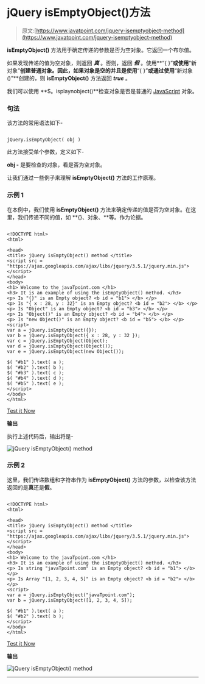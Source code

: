 # jQuery isEmptyObject()方法

> 原文:[https://www.javatpoint.com/jquery-isemptyobject-method](https://www.javatpoint.com/jquery-isemptyobject-method)

**isEmptyObject()** 方法用于确定传递的参数是否为空对象。它返回一个布尔值。

如果发现传递的值为空对象，则返回 ***真*** 。否则，返回 ***假*** 。使用**“{ }”**或使用**“新对象”**创建普通对象。因此，如果对象是空的并且是使用**“{ }”**或通过使用**“新对象()”**创建的，则 **isEmptyObject()** 方法返回 ***true*** 。

我们可以使用 **$。isplaynobject()**检查对象是否是普通的 [JavaScript](https://www.javatpoint.com/javascript-tutorial) 对象。

### 句法

该方法的常用语法如下-

```

jQuery.isEmptyObject( obj )

```

此方法接受单个参数，定义如下-

**obj -** 是要检查的对象，看是否为空对象。

让我们通过一些例子来理解 **isEmptyObject()** 方法的工作原理。

### 示例 1

在本例中，我们使用 **isEmptyObject()** 方法来确定传递的值是否为空对象。在这里，我们传递不同的值，如 **{}、对象、**等。作为论据。

```

<!DOCTYPE html>
<html>

<head>
<title> jQuery isEmptyObject() method </title>
<script src = "https://ajax.googleapis.com/ajax/libs/jquery/3.5.1/jquery.min.js"> </script>
</head>
<body>
<h1> Welcome to the javaTpoint.com </h1>
<h3> It is an example of using the isEmptyObject() method. </h3>
<p> Is "{}" is an Empty object? <b id = "b1"> </b> </p>
<p> Is "{ x : 28, y : 32}" is an Empty object? <b id = "b2"> </b> </p>
<p> Is "Object" is an Empty object? <b id = "b3"> </b> </p>
<p> Is "Object()" is an Empty object? <b id = "b4"> </b> </p>
<p> Is "new Object()" is an Empty object? <b id = "b5"> </b> </p>
<script>
var a = jQuery.isEmptyObject({});
var b = jQuery.isEmptyObject({ x : 28, y : 32 });
var c = jQuery.isEmptyObject(Object);
var d = jQuery.isEmptyObject(Object());
var e = jQuery.isEmptyObject(new Object());

$( "#b1" ).text( a );
$( "#b2" ).text( b );
$( "#b3" ).text( c );
$( "#b4" ).text( d );
$( "#b5" ).text( e );
</script>
</body>
</html>

```

[Test it Now](https://www.javatpoint.com/oprweb/test.jsp?filename=jquery-isemptyobject-method1)

**输出**

执行上述代码后，输出将是-

![jQuery isEmptyObject() method](../Images/55f41f93a21e216cee3c11b12e213098.png)

### 示例 2

这里，我们传递数组和字符串作为 **isEmptyObject()** 方法的参数，以检查该方法返回的是**真**还是**假**。

```

<!DOCTYPE html>
<html>

<head>
<title> jQuery isEmptyObject() method </title>
<script src = "https://ajax.googleapis.com/ajax/libs/jquery/3.5.1/jquery.min.js"> </script>
</head>
<body>
<h1> Welcome to the javaTpoint.com </h1>
<h3> It is an example of using the isEmptyObject() method. </h3>
<p> Is string "javaTpoint.com" is an Empty object? <b id = "b1"> </b> </p>
<p> Is Array "[1, 2, 3, 4, 5]" is an Empty object? <b id = "b2"> </b> </p>
<script>
var a = jQuery.isEmptyObject("javaTpoint.com");
var b = jQuery.isEmptyObject([1, 2, 3, 4, 5]);

$( "#b1" ).text( a );
$( "#b2" ).text( b );
</script>
</body>
</html>

```

[Test it Now](https://www.javatpoint.com/oprweb/test.jsp?filename=jquery-isemptyobject-method2)

**输出**

![jQuery isEmptyObject() method](../Images/86999eadf179814b0251980a3c669fd3.png)

* * *